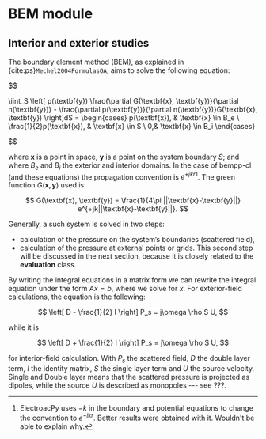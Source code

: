 # BEM module

## Interior and exterior studies
The boundary element method (BEM), as explained in {cite:ps}`Mechel2004FormulasOA`, aims to solve the following equation:

$$

\iint_S \left[ p(\textbf{y}) \frac{\partial G(\textbf{x}, \textbf{y})}{\partial n(\textbf{y})} - \frac{\partial p(\textbf{y})}{\partial n(\textbf{y})}G(\textbf{x}, \textbf{y}) \right]dS = \begin{cases} p(\textbf{x}), & \textbf{x} \in B_e \\ \frac{1}{2}p(\textbf{x}), & \textbf{x} \in S \\ 0,& \textbf{x} \in B_i \end{cases}

$$

where **x** is a point in space, **y** is a point on the system boundary $S$; and where $B_e$ and $B_i$ the exterior and interior domains. In the case of bempp-cl (and these equations) the propagation convention is $e^{+jkr}$[^conventionStuff]. The green function $G(\textbf{x}, \textbf{y})$ used is:

[^conventionStuff]: ElectroacPy uses $-k$ in the boundary and potential equations to change the convention to $e^{-jkr}$. Better results were obtained with it. Wouldn't be able to explain why.

$$
G(\textbf{x}, \textbf{y}) = \frac{1}{4\pi ||\textbf{x}-\textbf{y}||} e^{+jk||\textbf{x}-\textbf{y}||}.
$$

Generally, a such system is solved in two steps:
- calculation of the pressure on the system’s boundaries (scattered field),
- calculation of the pressure at external points or grids. This second step will be discussed in the next section, because it is closely related to the **evaluation** class.

By writing the integral equations in a matrix form we can rewrite the integral equation under the form $Ax=b$, where we solve for $x$. For exterior-field calculations, the equation is the following:

$$
    \left[ D - \frac{1}{2} I \right] P_s = j\omega \rho S U,
$$

while it is 

$$
    \left[ D + \frac{1}{2} I \right] P_s = j\omega \rho S U,
$$

for interior-field calculation. With $P_s$ the scattered field, $D$ the double layer term, $I$ the identity matrix, $S$ the single layer term and $U$ the source velocity. Single and Double layer means that the scattered pressure is projected as dipoles, while the source $U$ is described as monopoles --- see ???. 


